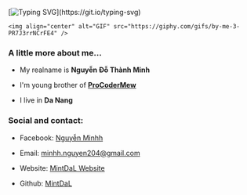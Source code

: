 [![Typing SVG](https://readme-typing-svg.herokuapp.com?color=%2336BCF7&size=25&vCenter=true&height=40&lines=Hi%2C+I'm+Mint+!;Welcome+to+my+Github+!)](https://git.io/typing-svg)

<p align="center">

	<img align="center" alt="GIF" src="https://giphy.com/gifs/by-me-3-PR7J3rrNCrFE4" />

</p>


### A little more about me...

 - My realname is **Nguyễn Đỗ Thành Minh**

 - I'm young brother of **[ProCoderMew](https://github.com/ProCoderMew)**

 - I live in **Da Nang**


### Social and contact:

 - Facebook: [Nguyễn Minhh](https://facebook.com/MyNameIsMintDaL)

 -  Email: [minhh.nguyen204@gmail.com](mailto:minhh.nguyen204@gmail.com)
 
 - Website: [MintDaL Website](https://mint.bio.link)

 - Github: [MintDaL](https://glitch.com/MintDaL)



